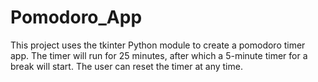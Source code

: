 # Pomodoro_App
This project uses the tkinter Python module to create a pomodoro timer app. The timer will run for 25 minutes, after which a 5-minute timer for a break will start. The user can reset the timer at any time.
